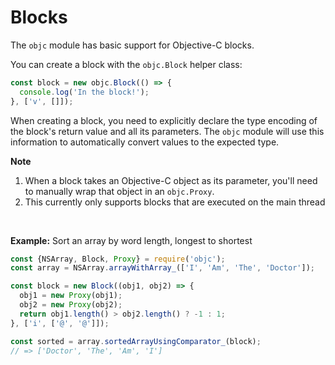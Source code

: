 # Blocks

The `objc` module has basic support for Objective-C blocks.

You can create a block with the `objc.Block` helper class:
```js
const block = new objc.Block(() => {
  console.log('In the block!');
}, ['v', []]);
```

When creating a block, you need to explicitly declare the type encoding of the block's return value and all its parameters. The `objc` module will use this information to automatically convert values to the expected type.

**Note**  
1. When a block takes an Objective-C object as its parameter, you'll need to manually wrap that object in an `objc.Proxy`.
2. This currently only supports blocks that are executed on the main thread

<br>

**Example:** Sort an array by word length, longest to shortest
```js
const {NSArray, Block, Proxy} = require('objc');
const array = NSArray.arrayWithArray_(['I', 'Am', 'The', 'Doctor']);

const block = new Block((obj1, obj2) => {
  obj1 = new Proxy(obj1);
  obj2 = new Proxy(obj2);
  return obj1.length() > obj2.length() ? -1 : 1;
}, ['i', ['@', '@']]);

const sorted = array.sortedArrayUsingComparator_(block);
// => ['Doctor', 'The', 'Am', 'I']
```
